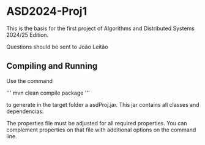# ASD2024-Proj1

This is the basis for the first project of Algorithms and Distributed Systems 2024/25 Edition.

Questions should be sent to João Leitão

## Compiling and Running

Use the command

''' 
mvn clean compile package
'''

to generate in the target folder a asdProj.jar. This jar contains all classes and dependencias.

The properties file must be adjusted for all required properties. You can complement properties on that file with additional options on the command line.
